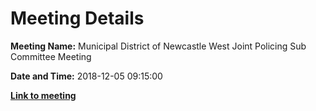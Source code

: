 # Meeting Details

**Meeting Name:** Municipal District of Newcastle West Joint Policing Sub Committee Meeting

**Date and Time:** 2018-12-05 09:15:00

**<a href="https://www.limerick.ie/council/whats-on/municipal-district-newcastle-west-joint-policing-sub-committee-meeting-1" target="_blank">Link to meeting</a>**
